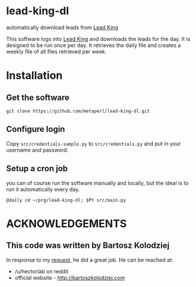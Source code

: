 # lead-king-dl
automatically download leads from [Lead King](https://www.lead-king.net/amember/aff/go/supreme
)

This software logs into [Lead King](https://www.lead-king.net/amember/aff/go/supreme
) and downloads the leads for the day. It is designed to be
run once per day. It retrieves the daily file and creates a weekly file 
of all files retrieved per week.

# Installation

## Get the software

    git clone https://github.com/metaperl/lead-king-dl.git

## Configure login

Copy `src/credentials-sample.py` to `src/credentials.py`
and put in your username and password.

## Setup a cron job

you can of course run the software manually and
locally, but the ideal is to run it automatically
every day.

    @daily cd ~/prg/lead-king-dl; $PY src/main.py


# ACKNOWLEDGEMENTS

## This code was written by Bartosz Kolodziej

In response to my [request](https://www.reddit.com/r/forhire/comments/srveyi/for_hire_software_embedded_engineer_remote_40/), he 
did a great job. He can be reached at:

* /u/hectorlab on reddit
* official website - http://bartoszkolodziej.com




